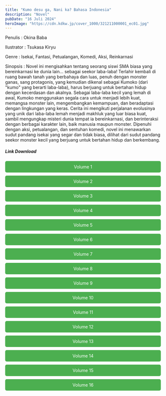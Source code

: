 ```yaml
---
title: "Kumo desu ga, Nani ka? Bahasa Indonesia"
description: "Novel"
pubDate: "16 Juli 2024"
heroImage: "https://cdn.kdkw.jp/cover_1000/321211000001_ec01.jpg"
---
```


Penulis : Okina Baba

Ilustrator : Tsukasa Kiryu

Genre : Isekai, Fantasi, Petualangan, Komedi, Aksi,  Reinkarnasi

Sinopsis : Novel ini mengisahkan tentang seorang siswi SMA biasa yang bereinkarnasi ke dunia lain... sebagai seekor laba-laba!  Terlahir kembali di ruang bawah tanah yang berbahaya dan luas, penuh dengan monster ganas, sang protagonis, yang kemudian dikenal sebagai Kumoko (dari "kumo" yang berarti laba-laba), harus berjuang untuk bertahan hidup dengan kecerdasan dan akalnya.  Sebagai laba-laba kecil yang lemah di awal, Kumoko menggunakan segala cara untuk menjadi lebih kuat, memangsa monster lain, mengembangkan kemampuan, dan beradaptasi dengan lingkungan yang keras.  Cerita ini mengikuti perjalanan evolusinya yang unik dari laba-laba lemah menjadi makhluk yang luar biasa kuat, sambil mengungkap misteri dunia tempat ia bereinkarnasi, dan berinteraksi dengan berbagai karakter lain, baik manusia maupun monster.  Dipenuhi dengan aksi, petualangan, dan sentuhan komedi, novel ini menawarkan sudut pandang isekai yang segar dan tidak biasa, dilihat dari sudut pandang seekor monster kecil yang berjuang untuk bertahan hidup dan berkembang.
<!DOCTYPE html>
<html>
<head>
  <style>
  .download-button {
      display: block;
      margin: 10px 0;
      padding: 10px 20px;
      background-color: #4CAF50;
      color: white;
      text-align: center;
      text-decoration: none;
      border: none;
      border-radius: 5px;
    }
  </style>
</head>
<body>

  <h5>Link Download</h5>

  <a href="https://gawr-index.floral.workers.dev/0:/LN%20&%20WN/LN%20&%20WN%20Jepang%20P1/Kumo%20desu%20ga%20nani%20ka/Spider_Kumo_Desuvol1~LuiNovel~.pdf" class="download-button" download>Volume 1</a>
  <a href="https://gawr-index.floral.workers.dev/0:/LN%20&%20WN/LN%20&%20WN%20Jepang%20P1/Kumo%20desu%20ga%20nani%20ka/Spider_Kumo_Desuvol2~LuiNovel~.pdf" class="download-button" download>Volume 2</a>
  <a href="https://gawr-index.floral.workers.dev/0:/LN%20&%20WN/LN%20&%20WN%20Jepang%20P1/Kumo%20desu%20ga%20nani%20ka/Spider_Kumo_Desuvol3~LuiNovel~.pdf" class="download-button" download>Volume 3</a>
  <a href="https://gawr-index.floral.workers.dev/0:/LN%20&%20WN/LN%20&%20WN%20Jepang%20P1/Kumo%20desu%20ga%20nani%20ka/Spider_Kumo_Desuvol4~LuiNovel~.pdf" class="download-button" download>Volume 4</a>
  <a href="https://gawr-index.floral.workers.dev/0:/LN%20&%20WN/LN%20&%20WN%20Jepang%20P1/Kumo%20desu%20ga%20nani%20ka/Spider_Kumo_Desuvol5~LuiNovel~.pdf" class="download-button" download>Volume 5</a>
  <a href="https://gawr-index.floral.workers.dev/0:/LN%20&%20WN/LN%20&%20WN%20Jepang%20P1/Kumo%20desu%20ga%20nani%20ka/Spider_Kumo_Desuvol6~LuiNovel~.pdf" class="download-button" download>Volume 6</a>
  <a href="https://gawr-index.floral.workers.dev/0:/LN%20&%20WN/LN%20&%20WN%20Jepang%20P1/Kumo%20desu%20ga%20nani%20ka/Spider_Kumo_Desuvol7~LuiNovel~.pdf" class="download-button" download>Volume 7</a>
  <a href="https://gawr-index.floral.workers.dev/0:/LN%20&%20WN/LN%20&%20WN%20Jepang%20P1/Kumo%20desu%20ga%20nani%20ka/Spider_Kumo_Desuvol8~LuiNovel~.pdf" class="download-button" download>Volume 8</a>
  <a href="https://gawr-index.floral.workers.dev/0:/LN%20&%20WN/LN%20&%20WN%20Jepang%20P1/Kumo%20desu%20ga%20nani%20ka/Spider_Kumo_Desuvol9~LuiNovel~.pdf" class="download-button" download>Volume 9</a>
  <a href="https://gawr-index.floral.workers.dev/0:/LN%20&%20WN/LN%20&%20WN%20Jepang%20P1/Kumo%20desu%20ga%20nani%20ka/Spider_Kumo_Desuvol10~LuiNovel~.pdf" class="download-button" download>Volume 10</a>
  <a href="https://gawr-index.floral.workers.dev/0:/LN%20&%20WN/LN%20&%20WN%20Jepang%20P1/Kumo%20desu%20ga%20nani%20ka/Spider_Kumo_Desuvol11~LuiNovel~.pdf" class="download-button" download>Volume 11</a>
  <a href="https://gawr-index.floral.workers.dev/0:/LN%20&%20WN/LN%20&%20WN%20Jepang%20P1/Kumo%20desu%20ga%20nani%20ka/Spider_so_what_Vol12~LuiNovel~.pdf" class="download-button" download>Volume 12</a>
  <a href="https://gawr-index.floral.workers.dev/0:/LN%20&%20WN/LN%20&%20WN%20Jepang%20P1/Kumo%20desu%20ga%20nani%20ka/Spider_So_what_vol13~Luinovel~.pdf" class="download-button" download>Volume 13</a>
  <a href="https://gawr-index.floral.workers.dev/0:/LN%20&%20WN/LN%20&%20WN%20Jepang%20P1/Kumo%20desu%20ga%20nani%20ka/Spider_So_what_vol14~Luinovel~.pdf" class="download-button" download>Volume 14</a>
  <a href="https://gawr-index.floral.workers.dev/0:/LN%20&%20WN/LN%20&%20WN%20Jepang%20P1/Kumo%20desu%20ga%20nani%20ka/Spider_So_what_vol15~Luinovel~.pdf" class="download-button" download>Volume 15</a>
  <a href="https://gawr-index.floral.workers.dev/0:/LN%20&%20WN/LN%20&%20WN%20Jepang%20P1/Kumo%20desu%20ga%20nani%20ka/Spider_So_what_vol16~Luinovel~.pdf" class="download-button" download>Volume 16</a>

</body>
</html>
